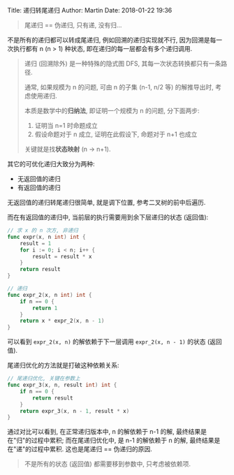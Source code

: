 Title:  递归转尾递归
Author: Martin
Date: 2018-01-22 19:36

> 尾递归 == 伪递归, 只有递, 没有归...

不是所有的递归都可以转成尾递归, 例如回溯的递归实现就不行, 因为回溯是每一次执行都有 n (n > 1) 种状态, 即在递归的每一层都会有多个递归调用.

> 递归 (回溯除外) 是一种特殊的隐式图 DFS, 其每一次状态转换都只有一条路径.
> 
> 通常, 如果规模为 n 的问题, 可由 n 的子集 (n-1, n/2 等) 的解推导出时, 考虑使用递归.
>
> 本质是数学中的**归纳法**, 即证明一个规模为 n 的问题, 分下面两步:
>
> 1. 证明当 n=1 时命题成立
> 2. 假设命题对于 n 成立, 证明在此假设下, 命题对于 n+1 也成立
> 
> 关键就是找**状态映射** (n -> n+1).

其它的可优化递归大致分为两种:

- 无返回值的递归
- 有返回值的递归

无返回值的递归转尾递归很简单, 就是调下位置, 参考二叉树的前中后遍历.

而在有返回值的递归中, 当前层的执行需要用到余下层递归的状态 (返回值):


```go
// 求 x 的 n 次方, 非递归
func expr(x, n int) int {
	result = 1
    for i := 0; i < n; i++ {
		result = result * x 
    }
	return result
}

// 递归
func expr_2(x, n int) int {
	if n == 0 {
		return 1 
	}
	return x * expr_2(x, n - 1)
}
```

可以看到 `expr_2(x, n)` 的解依赖于下一层调用 `expr_2(x, n - 1)` 的状态 (返回值).


尾递归优化的方法就是打破这种依赖关系:

```go
// 尾递归优化, 关键在参数上
func expr_3(x, n, result int) int {
	if n == 0 {
		return result
	}
	return expr_3(x, n - 1, result * x)
}
```

通过对比可以看到, 在正常递归版本中, n 的解依赖于 n-1 的解, 最终结果是在"归"的过程中累积; 而在尾递归优化中, 是 n-1 的解依赖于 n 的解, 最终结果是在"递"的过程中累积. 这也是尾递归 == 伪递归的原因.

> 不是所有的状态 (返回值) 都需要移到参数中, 只考虑被依赖项.
